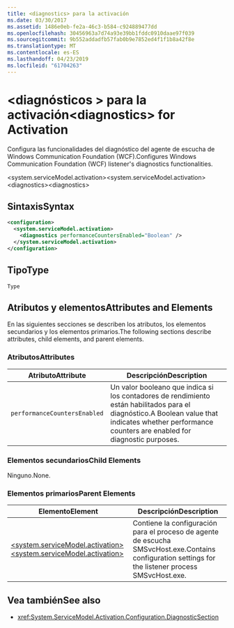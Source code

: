 ```yaml
---
title: <diagnostics> para la activación
ms.date: 03/30/2017
ms.assetid: 1486e0eb-fe2a-46c3-b584-c924889477dd
ms.openlocfilehash: 30456963a7d74a93e39bb1fddc0910daae97f039
ms.sourcegitcommit: 9b552addadfb57fab0b9e7852ed4f1f1b8a42f8e
ms.translationtype: MT
ms.contentlocale: es-ES
ms.lasthandoff: 04/23/2019
ms.locfileid: "61704263"
---
```

# <a name="diagnostics-for-activation"></a><span data-ttu-id="0cfb2-102">\<diagnósticos > para la activación</span><span class="sxs-lookup"><span data-stu-id="0cfb2-102">\<diagnostics> for Activation</span></span>
<span data-ttu-id="0cfb2-103">Configura las funcionalidades del diagnóstico del agente de escucha de Windows Communication Foundation (WCF).</span><span class="sxs-lookup"><span data-stu-id="0cfb2-103">Configures Windows Communication Foundation (WCF) listener's diagnostics functionalities.</span></span>  
  
 <span data-ttu-id="0cfb2-104">\<system.serviceModel.activation></span><span class="sxs-lookup"><span data-stu-id="0cfb2-104">\<system.serviceModel.activation></span></span>  
<span data-ttu-id="0cfb2-105">\<diagnostics></span><span class="sxs-lookup"><span data-stu-id="0cfb2-105">\<diagnostics></span></span>  
  
## <a name="syntax"></a><span data-ttu-id="0cfb2-106">Sintaxis</span><span class="sxs-lookup"><span data-stu-id="0cfb2-106">Syntax</span></span>  
  
```xml  
<configuration>
  <system.serviceModel.activation>
    <diagnostics performanceCountersEnabled="Boolean" />
  </system.serviceModel.activation>
</configuration>
```  
  
## <a name="type"></a><span data-ttu-id="0cfb2-107">Tipo</span><span class="sxs-lookup"><span data-stu-id="0cfb2-107">Type</span></span>  
 `Type`  
  
## <a name="attributes-and-elements"></a><span data-ttu-id="0cfb2-108">Atributos y elementos</span><span class="sxs-lookup"><span data-stu-id="0cfb2-108">Attributes and Elements</span></span>  
 <span data-ttu-id="0cfb2-109">En las siguientes secciones se describen los atributos, los elementos secundarios y los elementos primarios.</span><span class="sxs-lookup"><span data-stu-id="0cfb2-109">The following sections describe attributes, child elements, and parent elements.</span></span>  
  
### <a name="attributes"></a><span data-ttu-id="0cfb2-110">Atributos</span><span class="sxs-lookup"><span data-stu-id="0cfb2-110">Attributes</span></span>  
  
|<span data-ttu-id="0cfb2-111">Atributo</span><span class="sxs-lookup"><span data-stu-id="0cfb2-111">Attribute</span></span>|<span data-ttu-id="0cfb2-112">Descripción</span><span class="sxs-lookup"><span data-stu-id="0cfb2-112">Description</span></span>|  
|---------------|-----------------|  
|`performanceCountersEnabled`|<span data-ttu-id="0cfb2-113">Un valor booleano que indica si los contadores de rendimiento están habilitados para el diagnóstico.</span><span class="sxs-lookup"><span data-stu-id="0cfb2-113">A Boolean value that indicates whether performance counters are enabled for diagnostic purposes.</span></span>|  
  
### <a name="child-elements"></a><span data-ttu-id="0cfb2-114">Elementos secundarios</span><span class="sxs-lookup"><span data-stu-id="0cfb2-114">Child Elements</span></span>  
 <span data-ttu-id="0cfb2-115">Ninguno.</span><span class="sxs-lookup"><span data-stu-id="0cfb2-115">None.</span></span>  
  
### <a name="parent-elements"></a><span data-ttu-id="0cfb2-116">Elementos primarios</span><span class="sxs-lookup"><span data-stu-id="0cfb2-116">Parent Elements</span></span>  
  
|<span data-ttu-id="0cfb2-117">Elemento</span><span class="sxs-lookup"><span data-stu-id="0cfb2-117">Element</span></span>|<span data-ttu-id="0cfb2-118">Descripción</span><span class="sxs-lookup"><span data-stu-id="0cfb2-118">Description</span></span>|  
|-------------|-----------------|  
|[<span data-ttu-id="0cfb2-119">\<system.serviceModel.activation></span><span class="sxs-lookup"><span data-stu-id="0cfb2-119">\<system.serviceModel.activation></span></span>](../../../../../docs/framework/configure-apps/file-schema/wcf/system-servicemodel-activation.md)|<span data-ttu-id="0cfb2-120">Contiene la configuración para el proceso de agente de escucha SMSvcHost.exe.</span><span class="sxs-lookup"><span data-stu-id="0cfb2-120">Contains configuration settings for the listener process SMSvcHost.exe.</span></span>|  
  
## <a name="see-also"></a><span data-ttu-id="0cfb2-121">Vea también</span><span class="sxs-lookup"><span data-stu-id="0cfb2-121">See also</span></span>

- <xref:System.ServiceModel.Activation.Configuration.DiagnosticSection>
